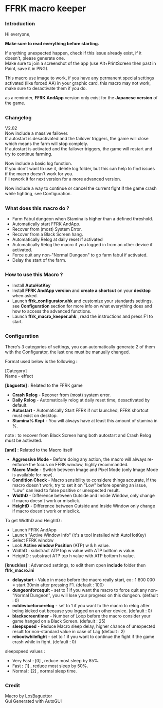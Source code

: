# FFRK macro keeper

### Introduction

Hi everyone,

**Make sure to read everything before starting.**  

If anything unexpected happen, check if this issue already exist, if it doesn't, please generate one.  
Make sure to join a screenshot of the app (use Alt+PrintScreen then past in Paint, save it in PNG).  

This macro use image to work, if you have any permanent special settings activated (like forced AA) in your graphic card, this macro may not work, make sure to desactivate them if you do.

as a reminder, **FFRK AndApp** version only exist for the **Japanese version** of the game.

##

### Changelog

V2.02  
Now include a massive failover.  
If autostart is desactivated and the failover triggers, the game will close which means the farm will stop complely.  
If autostart is activated and the failover triggers, the game will restart and try to continue farming.  

Now include a basic log function.  
If you don't want to use it, delete log folder, but this can help to find issues if the macro doesn't work for you.  
I'll rework it for next version for a more advanced version.  

Now include a way to continue or cancel the current fight if the game crash while fighting, see Configuration.  

##

### What does this macro do ?

- Farm Fabul dungeon when Stamina is higher than a defined threshold.
- Automatically start FFRK AndApp.
- Recover from (most) System Error.
- Recover from a Black Screen hang.
- Automatically Relog at daily reset if activated
- Automatically Relog the macro if you logged in from an other device if activated.
- Force quit any non-"Normal Dungeon" to go farm fabul if activated.
- Delay the start of the farm.

##

### How to use this Macro ?

- Install **AutoHotKey**
- Install **FFRK AndApp version** and **create a shortcut** on your **desktop** when asked.
- Launch **ffrk_configurator.ahk** and customize your standards settings, see **Configuration** section for more info on what everything does and how to access the advanced functions.
- Launch **ffrk_macro_keeper.ahk** , read the instructions and press F1 to start.

##

### Configuration

There's 3 categories of settings, you can automatically generate 2 of them with the Configurator, the last one must be manually changed.

Format used below is the following : 

[Category]  
Name - effect

**[baguette]** : Related to the FFRK game
- **Crash Relog** - Recover from (most) system error.
- **Daily Relog** - Automatically relog at daily reset time, desactivated by default.
- **Autostart** - Automatically Start FFRK if not launched, FFRK shortcut must exist on desktop.
- **Stamina% Kept** - You will always have at least this amount of stamina in %.

note : to recover from Black Screen hang both autostart and Crash Relog must be activated.

**[and]** : Related to the Macro itself
- **Aggressive Mode** - Before doing any action, the macro will always re-enforce the focus on FFRK window, highly recommanded.
- **Macro Mode** - Switch between Image and Pixel Mode (only Image Mode is available for now).
- **Condition Check** - Macro sensibility to considere things accurate, If the macro doesn't work, try to set it on "Low" before opening an issue, "Low" can lead to false positive or unexpected result.
- **WidthD** - Difference between Outside and Inside Window, only change if macro doesn't work or misclick.
- **HeightD** - Difference between Outside and Inside Window only change if macro doesn't work or misclick.

To get WidthD and HeightD :
- Launch FFRK AndApp
- Launch "Active Window Info" (it's a tool installed with AutoHotKey)
- Select FFRK window
- Look **Active window Position** (ATP) w & h value.
- WidthD : substract ATP top w value with ATP bottom w value.
- HeightD : substract ATP top h value with ATP bottom h value.

**[knuckles]** : Advanced settings, to edit them open **include** folder then **ffrk_macro.ini**
- **delaystart** - Value in msec before the macro really start, ex : 1 800 000 = start 30min after pressing F1. (default : 100)
- **dungeonforcequit** - set to 1 if you want the macro to force quit any non-"Normal Dungeon", you will lose your progress on this dungeon. (default : 0)
- **extdeviceforcerelog** - set to 1 if you want to the macro to relog after being kicked out because you logged on an other device. (default : 0)
- **blackscreentimer** - Number of Loop before the macro consider your game hanged on a Black Screen. (default : 25)
- **sleepspeed** - Reduce Macro sleep delay,  higher chance of unexpected result for non-standard value in case of Lag (default : 2)
- **rebootwhilefight** - set to 1 if you want to continue the fight if the game crash while in fight. (default : 0)

sleepspeed values :
- Very Fast : [0] , reduce most sleep by 85%.
- Fast : [1] , reduce most sleep by 50%.
- Normal : [2] , normal sleep time.

##

### Credit

Macro by LosBaguettor  
Gui Generated with AutoGUI

